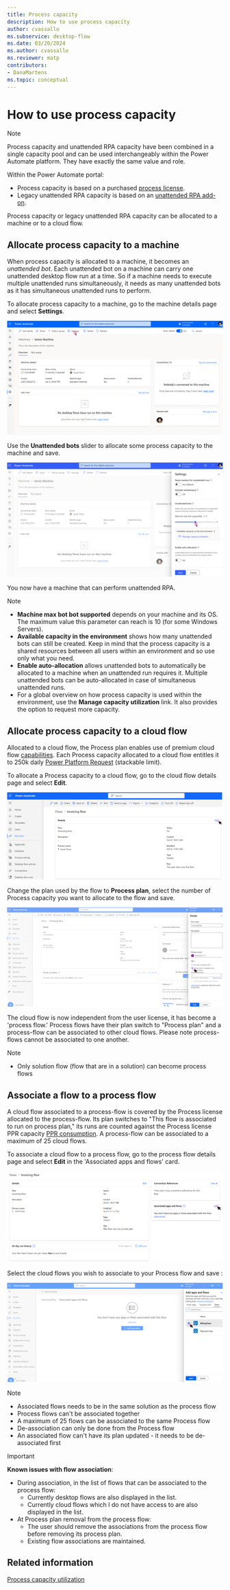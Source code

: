 ```yaml
---
title: Process capacity
description: How to use process capacity
author: cvassallo
ms.subservice: desktop-flow
ms.date: 03/20/2024
ms.author: cvassallo
ms.reviewer: matp
contributors:
- DanaMartens
ms.topic: conceptual
---
```


# How to use process capacity

> [!NOTE]
>
> Process capacity and unattended RPA capacity have been combined in a single capacity pool and can be used interchangeably within the Power Automate platform. They have exactly the same value and role.

Within the Power Automate portal:

- Process capacity is based on a purchased [process license](/power-platform/admin/power-automate-licensing/types).
- Legacy unattended RPA capacity is based on an [unattended RPA add-on](/power-platform/admin/power-automate-licensing/add-ons#unattended-rpa-add-on).

Process capacity or legacy unattended RPA capacity can be allocated to a machine or to a cloud flow.

## Allocate process capacity to a machine

When process capacity is allocated to a machine, it becomes an *unattended bot*. Each unattended bot on a machine can carry one unattended desktop flow run at a time. So if a machine needs to execute multiple unattended runs simultaneously, it needs as many unattended bots as it has simultaneous unattended runs to perform.

To allocate process capacity to a machine, go to the machine details page and select **Settings**.

![Machine page - No unattended bot](media/capacity-utilization/machine-page-0-bot.png)

Use the **Unattended bots** slider to allocate some process capacity to the machine and save.

![Machine page - Settings - Add one unattended bot](media/capacity-utilization/machine-page-setting-1-bot-2.png)

You now have a machine that can perform unattended RPA.

> [!NOTE]
>
> - **Machine max bot bot supported** depends on your machine and its OS. The maximum value this parameter can reach is 10 (for some Windows Servers).
> - **Available capacity in the environment** shows how many unattended bots can still be created. Keep in mind that the process capacity is a shared resources between all users within an environment and so use only what you need.
> - **Enable auto-allocation** allows unattended bots to automatically be allocated to a machine when an unattended run requires it. Multiple unattended bots can be auto-allocated in case of simultaneous unattended runs.
> - For a global overview on how process capacity is used within the environment, use the **Manage capacity utilization** link. It also provides the option to request more capacity.

## Allocate process capacity to a cloud flow 

Allocated to a cloud flow, the Process plan enables use of premium cloud flow [capabilities](/power-platform/admin/power-automate-licensing/types#capacity-licenses). Each Process capacity allocated to a cloud flow entitles it to 250k daily [Power Platform Request](/power-platform/admin/api-request-limits-allocations#Request-limits-in-power-automate) (stackable limit).

To allocate a Process capacity to a cloud flow, go to the cloud flow details page and select **Edit**.

![Cloud flow details page](media/capacity-utilization/cloud-flow-details-page.png)

Change the plan used by the flow to **Process plan**, select the number of Process capacity you want to allocate to the flow and save.

![Cloud flow details page - Change plan](media/capacity-utilization/cloud-flow-details-page-planChange2.png)

The cloud flow is now independent from the user license, it has become a 'process flow.' Process flows have their plan switch to "Process plan" and a process-flow can be associated to other cloud flows. Please note process-flows cannot be associated to one another.  

> [!NOTE]
>
> - Only solution flow (flow that are in a solution) can become process flows

 ## Associate a flow to a process flow

A cloud flow associated to a process-flow is covered by the Process license allocated to the process-flow. Its plan switches to "This flow is associated to run on process plan," its runs are counted against the Process license PPR capacity [PPR consumption](/power-platform/admin/api-request-limits-allocations#Request-limits-in-power-automate). A process-flow can be associated to a maximum of 25 cloud flows.

To associate a cloud flow to a process flow, go to the process flow details page and select **Edit** in the 'Associated apps and flows' card.

![Associated flow - Click edit](media/capacity-utilization/associated-flow-click-edit.png)

Select the cloud flows you wish to associate to your Process flow and save : 

![Associated flow - Select flow](media/capacity-utilization/associated-flow-select-flow.png)

> [!NOTE]
>
> - Associated flows needs to be in the same solution as the process flow
> - Process flows can't be associated together
> - A maximum of 25 flows can be associated to the same Process flow
> - De-association can only be done from the Process flow
> - An associated flow can't have its plan updated - it needs to be de-associated first

> [!IMPORTANT]
> **Known issues with flow association**:
> - During association, in the list of flows that can be associated to the process flow:
>    - Currently desktop flows are also displayed in the list.
>    - Currently cloud flows which I do not have access to are also displayed in the list.
> - At Process plan removal from the process flow:
>    - The user should remove the associations from the process flow before removing its process plan.
>    - Existing flow associations are maintained.

## Related information

[Process capacity utilization](capacity-utilization-process.md)
